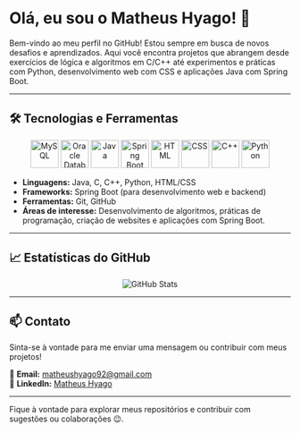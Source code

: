 # Olá, eu sou o Matheus Hyago! 👋

Bem-vindo ao meu perfil no GitHub! Estou sempre em busca de novos desafios e aprendizados. Aqui você encontra projetos que abrangem desde exercícios de lógica e algoritmos em C/C++ até experimentos e práticas com Python, desenvolvimento web com CSS e aplicações Java com Spring Boot.

---

## 🛠️ Tecnologias e Ferramentas  

<p align="center">
  <!-- Logo MySQL -->
  <img src="https://pngimg.com/download/60283" alt="MySQL" width="50" />
  
  <!-- Logo Oracle Database -->
  <img src="https://logos-world.net/wp-content/uploads/2020/11/Oracle-Logo.png" alt="Oracle Database" width="50" />
  
  <!-- Logo Java -->
  <img src="https://upload.wikimedia.org/wikipedia/commons/3/30/Java_programming_language_logo.svg" alt="Java" width="50" />
  
  <!-- Logo Spring Boot -->
  <img src="https://dzone.com/storage/temp/12952098/spring-boot-logo.jpg" alt="Spring Boot" width="50" />
  
  <!-- Logo HTML -->
  <img src="https://cdn.pixabay.com/photo/2018/02/25/17/29/html-1623778_960_720.png" alt="HTML" width="50" />
  
  <!-- Logo CSS -->
  <img src="https://upload.wikimedia.org/wikipedia/commons/6/62/CSS3_logo.svg" alt="CSS" width="50" />
  
  <!-- Logo C++ -->
  <img src="https://upload.wikimedia.org/wikipedia/commons/1/18/C%2B%2B_logo.svg" alt="C++" width="50" />
  
  <!-- Logo Python -->
  <img src="https://upload.wikimedia.org/wikipedia/commons/c/c3/Python-logo-notext.svg" alt="Python" width="50" />
</p>

- **Linguagens:** Java, C, C++, Python, HTML/CSS  
- **Frameworks:** Spring Boot (para desenvolvimento web e backend)  
- **Ferramentas:** Git, GitHub  
- **Áreas de interesse:** Desenvolvimento de algoritmos, práticas de programação, criação de websites e aplicações com Spring Boot.  

---

## 📈 Estatísticas do GitHub  

<p align="center">
  <img src="https://github-readme-stats.vercel.app/api?username=MatheusHyago&show_icons=true&theme=dark" alt="GitHub Stats">
</p>

---

## 📫 Contato  

Sinta-se à vontade para me enviar uma mensagem ou contribuir com meus projetos!  

📧 **Email:** [matheushyago92@gmail.com](mailto:matheushyago92@gmail.com)  
🔗 **LinkedIn:** [Matheus Hyago](https://www.linkedin.com/in/matheus-hyago-662897260/)  

---

Fique à vontade para explorar meus repositórios e contribuir com sugestões ou colaborações 😉.
